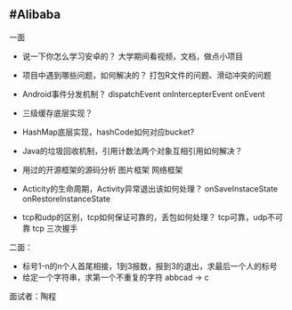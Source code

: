 #Alibaba
---

一面

* 说一下你怎么学习安卓的？
  大学期间看视频，文档，做点小项目
  
* 项目中遇到哪些问题，如何解决的？
  打包R文件的问题、滑动冲突的问题
  
* Android事件分发机制？
  dispatchEvent onIntercepterEvent  onEvent
  
* 三级缓存底层实现？

* HashMap底层实现，hashCode如何对应bucket?
* Java的垃圾回收机制，引用计数法两个对象互相引用如何解决？
* 用过的开源框架的源码分析
  图片框架 网络框架
* Acticity的生命周期，Activity异常退出该如何处理？
  onSaveInstaceState onRestoreInstanceState
  
* tcp和udp的区别，tcp如何保证可靠的，丢包如何处理？
  tcp可靠，udp不可靠
  tcp 三次握手

二面：

* 标号1-n的n个人首尾相接，1到3报数，报到3的退出，求最后一个人的标号
* 给定一个字符串，求第一个不重复的字符 abbcad -> c


面试者：陶程
